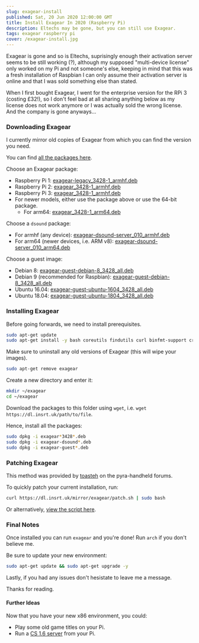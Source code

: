 ```yaml
---
slug: exagear-install
published: Sat, 20 Jun 2020 12:00:00 GMT
title: Install Exagear In 2020 (Raspberry Pi)
description: Eltechs may be gone, but you can still use Exagear.
tags: exagear raspberry pi
cover: /exagear-install.jpg
---
```


Exagear is gone and so is Eltechs, suprisingly enough their activation server seems to be still working (?), although my supposed "multi-device license" only worked on my Pi and not someone's else, keeping in mind that this was a fresh installation of Raspbian I can only assume their activation server is online and that I was sold something else than stated.

When I first bought Exagear, I went for the enterprise version for the RPi 3 (costing £32!), so I don't feel bad at all sharing anything below as my license does not work anymore or I was actually sold the wrong license. And the company is gone anyways...

### Downloading Exagear

I currently mirror old copies of Exagear from which you can find the version you need.

You can find [all the packages here](https://dl.insrt.uk/mirror/exagear).

Choose an Exagear package:
- Raspberry Pi 1: [exagear-legacy_3428-1_armhf.deb](https://dl.insrt.uk/mirror/exagear/exagear-legacy_3428-1_armhf.deb)
- Raspberry Pi 2: [exagear_3428-1_armhf.deb](https://dl.insrt.uk/mirror/exagear/exagear_3428-1_armhf.deb)
- Raspberry Pi 3: [exagear_3428-1_armhf.deb](https://dl.insrt.uk/mirror/exagear/exagear_3428-1_armhf.deb)
- For newer models, either use the package above or use the 64-bit package.
  - For arm64: [exagear_3428-1_arm64.deb](https://dl.insrt.uk/mirror/exagear/exagear_3428-1_arm64.deb)

Choose a `dsound` package:
- For armhf (any device): [exagear-dsound-server_010_armhf.deb](https://dl.insrt.uk/mirror/exagear/exagear-dsound-server_010_armhf.deb)
- For arm64 (newer devices, i.e. ARM v8): [exagear-dsound-server_010_arm64.deb](https://dl.insrt.uk/mirror/exagear/exagear-dsound-server_010_arm64.deb)

Choose a guest image:
- Debian 8: [exagear-guest-debian-8_3428_all.deb](https://dl.insrt.uk/mirror/exagear/exagear-guest-debian-8_3428_all.deb)
- Debian 9 (recommended for Raspbian): [exagear-guest-debian-8_3428_all.deb](https://dl.insrt.uk/mirror/exagear/exagear-guest-debian-8_3428_all.deb)
- Ubuntu 16.04: [exagear-guest-ubuntu-1604_3428_all.deb](https://dl.insrt.uk/mirror/exagear/exagear-guest-ubuntu-1604_3428_all.deb)
- Ubuntu 18.04: [exagear-guest-ubuntu-1804_3428_all.deb](https://dl.insrt.uk/mirror/exagear/exagear-guest-ubuntu-1804_3428_all.deb)

### Installing Exagear

Before going forwards, we need to install prerequisites.

```bash
sudo apt-get update
sudo apt-get install -y bash coreutils findutils curl binfmt-support cron
```

Make sure to uninstall any old versions of Exagear (this will wipe your images).

```bash
sudo apt-get remove exagear
```

Create a new directory and enter it:

```bash
mkdir ~/exagear
cd ~/exagear
```

Download the packages to this folder using `wget`, i.e. `wget https://dl.insrt.uk/path/to/file`.

Hence, install all the packages:

```bash
sudo dpkg -i exagear*3428*.deb
sudo dpkg -i exagear-dsound*.deb
sudo dpkg -i exagear-guest*.deb
```

### Patching Exagear

This method was provided by [toasteh](https://pyra-handheld.com/boards/members/toasteh.86768/) on the pyra-handheld forums.

To quickly patch your current installation, run:

```bash
curl https://dl.insrt.uk/mirror/exagear/patch.sh | sudo bash
```

Or alternatively, [view the script here](https://dl.insrt.uk/mirror/exagear/patch.sh).

### Final Notes

Once installed you can run `exagear` and you're done! Run `arch` if you don't believe me.

Be sure to update your new environment:

```bash
sudo apt-get update && sudo apt-get upgrade -y
```

Lastly, if you had any issues don't hesistate to leave me a message.

Thanks for reading.

#### Further Ideas

Now that you have your new x86 environment, you could:
- Play some old game titles on your Pi.
- Run a [CS 1.6 server](https://www.youtube.com/watch?v=McrDlAk6ifQ) from your Pi.
